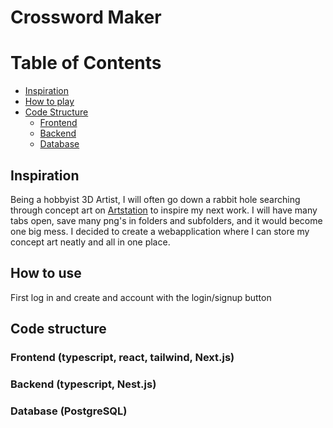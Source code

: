 # Crossword Maker

# Table of Contents
- [Inspiration](#inspiration)
- [How to play](#how-to-use)
- [Code Structure](#code-structure)
  - [Frontend](#frontend-typescript-react-tailwind-nextjs)
  - [Backend](#backend-typescript-nestjs)
  - [Database](#database-postgresql)

## Inspiration

Being a hobbyist 3D Artist, I will often go down a rabbit hole searching through concept art on [Artstation](https://www.artstation.com/channels/environmental_concept_design?sort_by=trending&dimension=all) to inspire my next work. I will have many tabs open, save many png's in folders and subfolders, and it would become one big mess. I decided to create a webapplication where I can store my concept art neatly and all in one place. 

## How to use

First log in and create and account with the login/signup button

## Code structure

### Frontend (typescript, react, tailwind, Next.js)

### Backend (typescript, Nest.js)

### Database (PostgreSQL)

 
